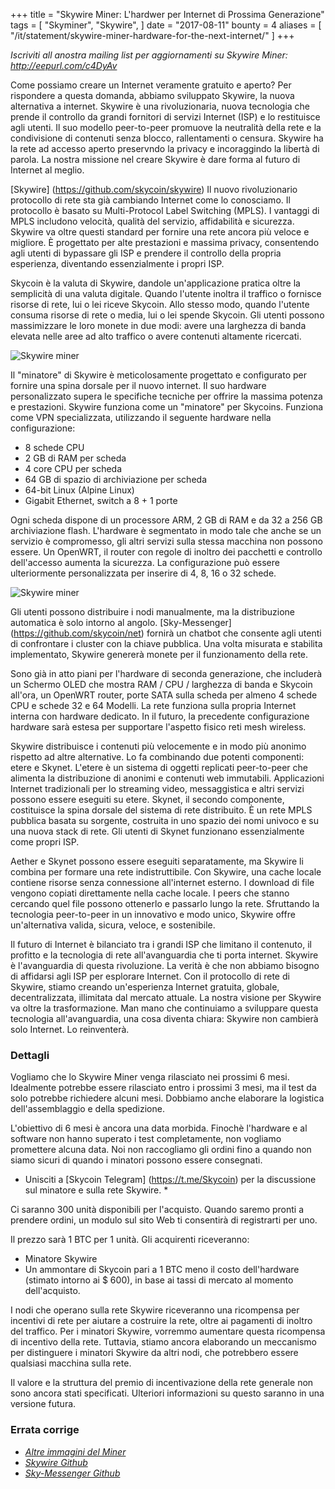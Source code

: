 +++
title = "Skywire Miner: L'hardwer per Internet di Prossima Generazione"
tags = [
    "Skyminer",
    "Skywire",
]
date = "2017-08-11"
bounty = 4
aliases = [
	"/it/statement/skywire-miner-hardware-for-the-next-internet/"
]
+++

*Iscriviti all anostra mailing list per aggiornamenti su Skywire Miner: http://eepurl.com/c4DyAv*

Come possiamo creare un Internet veramente gratuito e aperto? Per rispondere a questa domanda, abbiamo
sviluppato Skywire, la nuova alternativa a internet. Skywire è una rivoluzionaria,
nuova tecnologia che prende il controllo da grandi fornitori di servizi Internet (ISP)
e lo restituisce agli utenti. Il suo modello peer-to-peer promuove la neutralità della rete
e la condivisione di contenuti senza blocco, rallentamenti o censura. Skywire  ha
la rete ad accesso aperto preservndo la privacy e incoraggindo la libertà di parola. La nostra missione nel
creare Skywire è dare forma al futuro di Internet al meglio.

[Skywire] (https://github.com/skycoin/skywire)
Il nuovo rivoluzionario protocollo di rete sta già cambiando Internet
come lo conosciamo. Il protocollo è basato su Multi-Protocol Label Switching (MPLS).
I vantaggi di MPLS includono velocità, qualità del servizio, affidabilità e sicurezza.
Skywire va oltre questi standard per fornire una rete ancora più veloce e migliore.
È progettato per alte prestazioni e massima privacy, consentendo agli utenti di bypassare gli
ISP e prendere il controllo della propria esperienza, diventando essenzialmente i propri
ISP.

Skycoin è la valuta di Skywire, dandole un'applicazione pratica oltre la semplicità di
una valuta digitale. Quando l'utente inoltra il traffico o fornisce risorse di rete,
lui o lei riceve Skycoin. Allo stesso modo, quando l'utente consuma risorse di rete o
media, lui o lei spende Skycoin. Gli utenti possono massimizzare le loro monete in due modi:
avere una larghezza di banda elevata nelle aree ad alto traffico o avere contenuti altamente ricercati.

![Skywire miner](/img/skyminer-1.jpg)

Il "minatore" di Skywire è meticolosamente progettato e configurato per fornire una spina dorsale
per il nuovo internet. Il suo hardware personalizzato supera le specifiche tecniche
per offrire la massima potenza e prestazioni. Skywire funziona come un "minatore" per
Skycoins. Funziona come VPN specializzata, utilizzando il seguente hardware nella
configurazione:

- 8 schede CPU
- 2 GB di RAM per scheda
- 4 core CPU per scheda
- 64 GB di spazio di archiviazione per scheda
- 64-bit Linux (Alpine Linux)
- Gigabit Ethernet, switch a 8 + 1 porte

Ogni scheda dispone di un processore ARM, 2 GB di RAM e da 32 a 256 GB
archiviazione flash. L'hardware è segmentato in modo tale che anche se un servizio
è compromesso, gli altri servizi sulla stessa macchina non possono essere. Un OpenWRT,
il router con regole di inoltro dei pacchetti e controllo dell'accesso aumenta la sicurezza.
La configurazione può essere ulteriormente personalizzata per inserire di 4, 8, 16 o 32 schede.

![Skywire miner](/img/skywire-new-internet-skyminer.jpg)

Gli utenti possono distribuire i nodi manualmente, ma la distribuzione automatica è solo intorno al
angolo. [Sky-Messenger] (https://github.com/skycoin/net) fornirà un chatbot
che consente agli utenti di confrontare i cluster con la chiave pubblica. Una volta misurata e stabilita
implementato, Skywire genererà monete per il funzionamento della rete.

Sono già in atto piani per l'hardware di seconda generazione, che includerà un
Schermo OLED che mostra RAM / CPU / larghezza di banda e Skycoin all'ora, un OpenWRT
router, porte SATA sulla scheda per almeno 4 schede CPU e schede 32 e 64
Modelli. La rete funziona sulla propria Internet interna con hardware dedicato. In
il futuro, la precedente configurazione hardware sarà estesa per supportare l'aspetto fisico
reti mesh wireless.

Skywire distribuisce i contenuti più velocemente e in modo più anonimo rispetto ad altre alternative.
Lo fa combinando due potenti componenti: etere e Skynet. L'etere è un
sistema di oggetti replicati peer-to-peer che alimenta la distribuzione di anonimi
e contenuti web immutabili. Applicazioni Internet tradizionali per lo streaming video,
messaggistica e altri servizi possono essere eseguiti su etere. Skynet, il secondo
componente, costituisce la spina dorsale del sistema di rete distribuito. È un
rete MPLS pubblica basata su sorgente, costruita in uno spazio dei nomi univoco e su una nuova
stack di rete. Gli utenti di Skynet funzionano essenzialmente come propri ISP.

Aether e Skynet possono essere eseguiti separatamente, ma Skywire li combina per formare una
rete indistruttibile. Con Skywire, una cache locale contiene risorse senza
connessione all'internet esterno. I download di file vengono copiati direttamente nella
cache locale. I peers che stanno cercando quel file possono ottenerlo e passarlo
lungo la rete. Sfruttando la tecnologia peer-to-peer in un innovativo e
modo unico, Skywire offre un'alternativa valida, sicura, veloce,
e sostenibile.

Il futuro di Internet è bilanciato tra i grandi ISP che limitano il contenuto, il
profitto e la tecnologia di rete all'avanguardia che ti porta internet.
Skywire è l'avanguardia di questa rivoluzione. La verità è che non abbiamo bisogno di
affidarsi agli ISP per esplorare Internet. Con il protocollo di rete di Skywire,
stiamo creando un'esperienza Internet gratuita, globale, decentralizzata, illimitata
dal mercato attuale. La nostra visione per Skywire va oltre la trasformazione. Man mano che
continuiamo a sviluppare questa tecnologia all'avanguardia, una cosa diventa chiara:
Skywire non cambierà solo Internet. Lo reinventerà.

### Dettagli

Vogliamo che lo Skywire Miner venga rilasciato nei prossimi 6 mesi. Idealmente potrebbe
essere rilasciato entro i prossimi 3 mesi, ma il test da solo potrebbe richiedere alcuni mesi.
Dobbiamo anche elaborare la logistica dell'assemblaggio e della spedizione.

L'obiettivo di 6 mesi è ancora una data morbida. Finochè l'hardware e al software
non hanno superato i test completamente, non vogliamo promettere alcuna data. Noi non
raccogliamo gli ordini fino a quando non siamo sicuri di quando i minatori possono essere consegnati.

* Unisciti a [Skycoin Telegram] (https://t.me/Skycoin) per la discussione sul minatore e sulla rete Skywire. *

Ci saranno 300 unità disponibili per l'acquisto. Quando saremo pronti a prendere ordini,
un modulo sul sito Web ti consentirà di registrarti per uno.

Il prezzo sarà 1 BTC per 1 unità. Gli acquirenti riceveranno:

* Minatore Skywire
* Un ammontare di Skycoin pari a 1 BTC meno il costo dell'hardware (stimato intorno ai $ 600), in base ai tassi di mercato al momento dell'acquisto.

I nodi che operano sulla rete Skywire riceveranno una ricompensa per incentivi di rete
per aiutare a costruire la rete, oltre ai pagamenti di inoltro del traffico.
Per i minatori Skywire, vorremmo aumentare questa ricompensa di incentivo della rete.
Tuttavia, stiamo ancora elaborando un meccanismo per distinguere i minatori Skywire
da altri nodi, che potrebbero essere qualsiasi macchina sulla rete.

Il valore e la struttura del premio di incentivazione della rete generale non sono ancora stati specificati.
Ulteriori informazioni su questo saranno in una versione futura.

### Errata corrige

- *[Altre immagini del Miner](https://imgur.com/a/mpnzh)*
- *[Skywire Github](https://github.com/skycoin/skywire)*
- *[Sky-Messenger Github](https://github.com/skycoin/net)*
